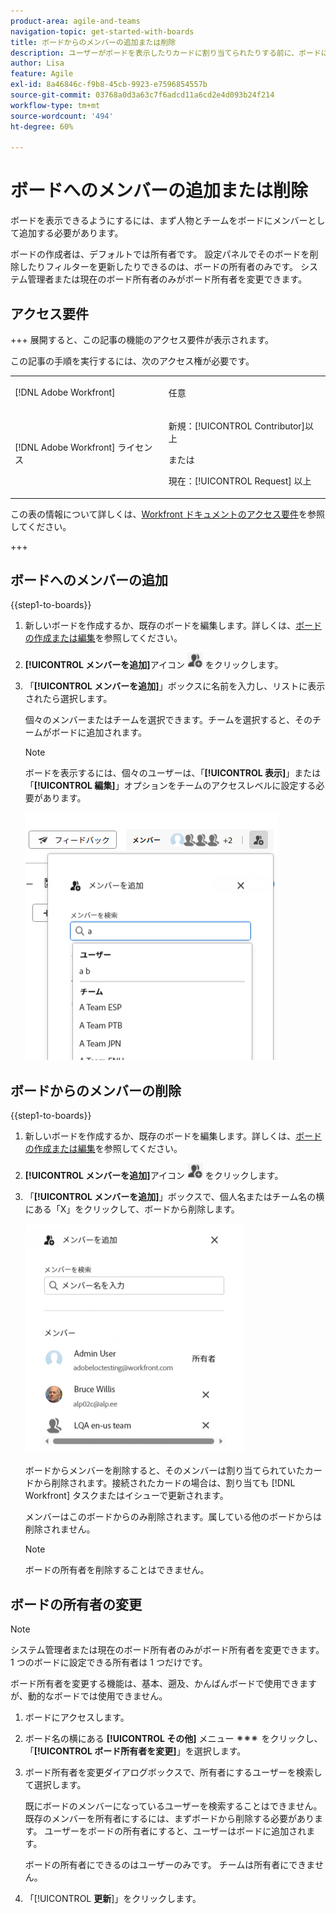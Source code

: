 ```yaml
---
product-area: agile-and-teams
navigation-topic: get-started-with-boards
title: ボードからのメンバーの追加または削除
description: ユーザーがボードを表示したりカードに割り当てられたりする前に、ボードにメンバーとして追加する必要があります。
author: Lisa
feature: Agile
exl-id: 8a46846c-f9b8-45cb-9923-e7596854557b
source-git-commit: 03768a0d3a63c7f6adcd11a6cd2e4d093b24f214
workflow-type: tm+mt
source-wordcount: '494'
ht-degree: 60%

---
```


# ボードへのメンバーの追加または削除

ボードを表示できるようにするには、まず人物とチームをボードにメンバーとして追加する必要があります。

ボードの作成者は、デフォルトでは所有者です。 設定パネルでそのボードを削除したりフィルターを更新したりできるのは、ボードの所有者のみです。 システム管理者または現在のボード所有者のみがボード所有者を変更できます。

## アクセス要件

+++ 展開すると、この記事の機能のアクセス要件が表示されます。

この記事の手順を実行するには、次のアクセス権が必要です。

<table style="table-layout:auto"> 
 <col> 
 <col> 
 <tbody> 
  <tr> 
   <td role="rowheader">[!DNL Adobe Workfront]</td> 
   <td> <p>任意</p> </td> 
  </tr> 
  <tr> 
   <td role="rowheader">[!DNL Adobe Workfront] ライセンス</td> 
   <td> 
   <p>新規：[!UICONTROL Contributor]以上</p> 
   <p>または</p>
   <p>現在：[!UICONTROL Request] 以上</p>
   </td> 
  </tr> 
 </tbody> 
</table>

この表の情報について詳しくは、[Workfront ドキュメントのアクセス要件](/help/quicksilver/administration-and-setup/add-users/access-levels-and-object-permissions/access-level-requirements-in-documentation.md)を参照してください。

+++

## ボードへのメンバーの追加

{{step1-to-boards}}

1. 新しいボードを作成するか、既存のボードを編集します。詳しくは、[ボードの作成または編集](../../agile/get-started-with-boards/create-edit-board.md)を参照してください。
1. **[!UICONTROL メンバーを追加]**&#x200B;アイコン ![メンバーを追加](assets/boards-addmember-spectrum-25x25.png) をクリックします。
1. 「**[!UICONTROL メンバーを追加]**」ボックスに名前を入力し、リストに表示されたら選択します。

   個々のメンバーまたはチームを選択できます。チームを選択すると、そのチームがボードに追加されます。

   >[!NOTE]
   >
   >ボードを表示するには、個々のユーザーは、「**[!UICONTROL 表示]**」または「**[!UICONTROL 編集]**」オプションをチームのアクセスレベルに設定する必要があります。


   ![ボードへのメンバーの追加](assets/boards-add-members.png)

## ボードからのメンバーの削除

{{step1-to-boards}}

1. 新しいボードを作成するか、既存のボードを編集します。詳しくは、[ボードの作成または編集](../../agile/get-started-with-boards/create-edit-board.md)を参照してください。
1. **[!UICONTROL メンバーを追加]**&#x200B;アイコン ![メンバーを追加](assets/boards-addmember-spectrum-25x25.png) をクリックします。
1. 「**[!UICONTROL メンバーを追加]**」ボックスで、個人名またはチーム名の横にある「X」をクリックして、ボードから削除します。

   ![ボードからのメンバーの削除](assets/boards-remove-member-from-board-350x367.png)

   ボードからメンバーを削除すると、そのメンバーは割り当てられていたカードから削除されます。接続されたカードの場合は、割り当ても [!DNL Workfront] タスクまたはイシューで更新されます。

   メンバーはこのボードからのみ削除されます。属している他のボードからは削除されません。

   >[!NOTE]
   >
   >ボードの所有者を削除することはできません。

## ボードの所有者の変更

>[!NOTE]
>
>システム管理者または現在のボード所有者のみがボード所有者を変更できます。 1 つのボードに設定できる所有者は 1 つだけです。
>
>ボード所有者を変更する機能は、基本、遡及、かんばんボードで使用できますが、動的なボードでは使用できません。

1. ボードにアクセスします。
1. ボード名の横にある **[!UICONTROL その他]** メニュー ![ その他メニュー ](assets/more-icon-spectrum.png) をクリックし、「**[!UICONTROL ボード所有者を変更]**」を選択します。
1. ボード所有者を変更ダイアログボックスで、所有者にするユーザーを検索して選択します。

   既にボードのメンバーになっているユーザーを検索することはできません。 既存のメンバーを所有者にするには、まずボードから削除する必要があります。 ユーザーをボードの所有者にすると、ユーザーはボードに追加されます。

   ボードの所有者にできるのはユーザーのみです。 チームは所有者にできません。

1. 「[!UICONTROL **更新**]」をクリックします。
